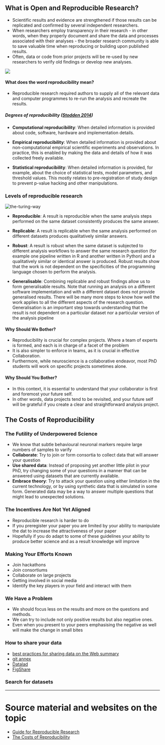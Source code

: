 ## What is Open and Reproducible Research?

- Scientific results and evidence are strengthened if those results can be replicated and confirmed by several independent researchers. 
- When researchers employ transparency in their research - in other words, when they properly document and share the data and processes associated with their analyses - the broader research community is able to save valuable time when reproducing or building upon published results. 
- Often, data or code from prior projects will be re-used by new researchers to verify old findings or develop new analyses.


![](https://the-turing-way.netlify.app/_images/research-cycle.jpg)

#### What does the word reproducibility mean?

- Reproducible research required authors to supply all of the relevant data and computer programmes to re-run the analysis and recreate the results.

##### Degrees of reproducibility ([Stodden 2014](https://www.edge.org/response-detail/25340))

- **Computational reproducibility**: When detailed information is provided about code, software, hardware and implementation details.

- **Empirical reproducibility**: When detailed information is provided about non-computational empirical scientific experiments and observations. In practice, this is enabled by making the data and details of how it was collected freely available.

- **Statistical reproducibility**: When detailed information is provided, for example, about the choice of statistical tests, model parameters, and threshold values. This mostly relates to pre-registration of study design to prevent p-value hacking and other manipulations.


### Levels of reproducible research

![the-turing-way](https://the-turing-way.netlify.app/_images/reproducible-matrix.jpg)


- **Reproducible**: A result is reproducible when the same analysis steps performed on the same dataset consistently produces the same answer.

- **Replicable**: A result is replicable when the same analysis performed on different datasets produces qualitatively similar answers.

- **Robust**: A result is robust when the same dataset is subjected to different analysis workflows to answer the same research question (for example one pipeline written in R and another written in Python) and a qualitatively similar or identical answer is produced. Robust results show that the work is not dependent on the specificities of the programming language chosen to perform the analysis.

- **Generalisable**: Combining replicable and robust findings allow us to form generalisable results. Note that running an analysis on a different software implementation and with a different dataset does not provide generalised results. There will be many more steps to know how well the work applies to all the different aspects of the research question. Generalisation is an important step towards understanding that the result is not dependent on a particular dataset nor a particular version of the analysis pipeline


#### Why Should We Bother?

- Reproducibility is crucial for complex projects. Where a team of experts is formed, and each is in charge of a facet of the problem
- It is also simpler to enforce in teams, as it is crucial in effective Collaboration.
- Furthermore, while neuroscience is a collaborative endeavor, most PhD students will work on specific projects sometimes alone.

#### Why Should You Bother?

- In this context, it is essential to understand that your collaborator is first and foremost your future self.
- In other words, data projects tend to be revisited, and your future self will be grateful if you create a clear and straightforward analysis project.

## The Costs of Reproducibility
###  The Futility of Underpowered Science
- We know that subtle behavioural neuronal markers require large numbers of samples to varify
- **Collaborate**: Try to join or form consortia to collect data that will answer your question
- **Use shared data**: Instead of proposing yet another little pilot in your PhD, try changing some of your questions in a manner that can be answered using datasets that are currently available.
- **Embrace theory**: Try to attack your question using either limitation in the current technology, or by using synthetic data that is simulated in some form. Generated data may be a way to answer multiple questions that might lead to unexpected solutions. 

### The Incentives Are Not Yet Aligned
- Reproducible research is harder to do 
- If you preregister your paper you are limited by your ability to manipulate the dat to increase the attractiveness of your paper 
- Hopefully if you do adapt to some of these guidelines your ability to produce better science and as a result knowledge will improve 

### Making Your Efforts Known
- Join hackathons 
- Join consortiums 
- Collaborate on large projects 
- Getting involved in social media
- Identify the key players in your field and interact with them 

### We Have a Problem
- We should focus less on the results and more on the questions and methods.
- We can try to include not only positive results but also negative ones. 
- Even when you present to your peers emphasising the negative as well will make the change in small bites  



### How to share your data 

- [best practices for sharing data on the Web summary](https://www.w3.org/TR/dwbp/#bp-summary)
- [git annex](https://git-annex.branchable.com/)
- [Datalad](http://datalad.org/)
- [FigShare](https://figshare.com/)


### Search for datasets


--- 

# Source material and websites on the topic

- [Guide for Reproducible Research](https://the-turing-way.netlify.app/reproducible-research/reproducible-research.html)
- [The Costs of Reproducibility](https://www.sciencedirect.com/science/article/pii/S0896627318310390)

